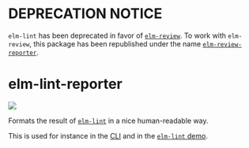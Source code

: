 # DEPRECATION NOTICE

`elm-lint` has been deprecated in favor of [`elm-review`](https://package.elm-lang.org/packages/jfmengels/elm-review/latest/).
To work with `elm-review`, this package has been republished under the name [`elm-review-reporter`](https://package.elm-lang.org/packages/jfmengels/elm-review-reporter/latest/).

# elm-lint-reporter

![](https://travis-ci.com/jfmengels/elm-lint-reporter.svg?branch=master)

Formats the result of [`elm-lint`](https://package.elm-lang.org/packages/jfmengels/elm-lint/) in a nice human-readable way.

This is used for instance in the [CLI](https://github.com/jfmengels/node-elm-lint) and in the [`elm-lint` demo](https://github.com/jfmengels/elm-lint/blob/master/demo/Main.elm).
